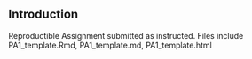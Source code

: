 ## Introduction

Reproductible Assignment submitted as instructed.  Files include PA1_template.Rmd, PA1_template.md, PA1_template.html
